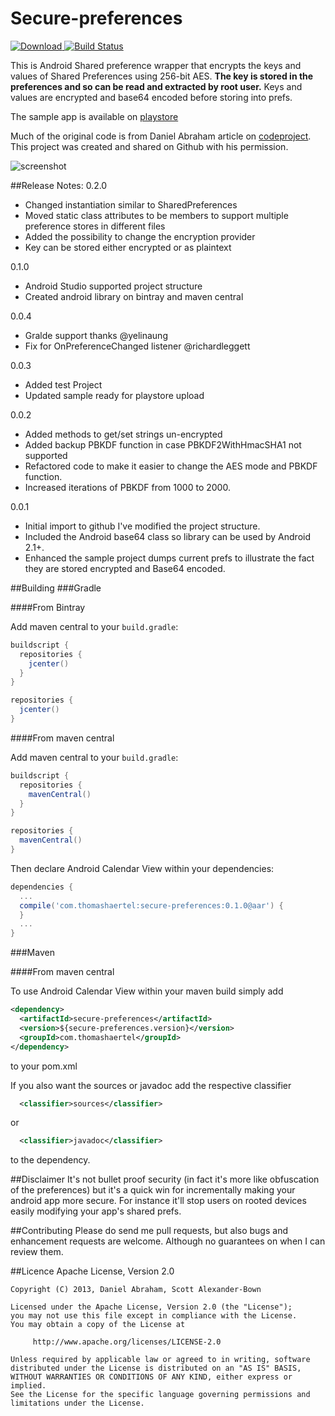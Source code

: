 Secure-preferences
==================

[![Download](https://api.bintray.com/packages/thomashaertel/maven/secure-preferences/images/download.svg) ](https://bintray.com/thomashaertel/maven/secure-preferences/_latestVersion)
[![Build Status](https://travis-ci.org/thomashaertel/secure-preferences.svg?branch=master)](https://travis-ci.org/thomashaertel/secure-preferences)

This is Android Shared preference wrapper that encrypts the keys and values of Shared Preferences using 256-bit AES. **The key is stored in the preferences and so can be read and extracted by root user.** Keys and values are encrypted and base64 encoded before storing into prefs.

The sample app is available on [playstore](https://play.google.com/store/apps/details?id=com.securepreferences.sample)

Much of the original code is from Daniel Abraham article on [codeproject](http://www.codeproject.com/Articles/549119/Encryption-Wrapper-for-Android-SharedPreferences). This project was created and shared on Github with his permission. 

![screenshot](https://raw.github.com/scottyab/secure-preferences/master/docs/images/ss_frame_secure_pref.png "Sample app Screenshot")
 

##Release Notes:
0.2.0
* Changed instantiation similar to SharedPreferences
* Moved static class attributes to be members to support multiple preference stores in different files
* Added the possibility to change the encryption provider
* Key can be stored either encrypted or as plaintext

0.1.0
* Android Studio supported project structure
* Created android library on bintray and maven central

0.0.4
* Gralde support thanks @yelinaung 
* Fix for OnPreferenceChanged listener @richardleggett 

0.0.3

* Added test Project
* Updated sample ready for playstore upload 

0.0.2

* Added methods to get/set strings un-encrypted 
* Added backup PBKDF function in case PBKDF2WithHmacSHA1 not supported
* Refactored code to make it easier to change the AES mode and PBKDF function. 
* Increased iterations of PBKDF from 1000 to 2000. 

0.0.1 

* Initial import to github I've modified the project structure.
* Included the Android base64 class so library can be used by Android 2.1+. 
* Enhanced the sample project dumps current prefs to illustrate the fact they are stored encrypted and Base64 encoded. 


##Building
###Gradle

####From Bintray

Add maven central to your `build.gradle`:

```groovy
buildscript {
  repositories {
    jcenter()
  }
}

repositories {
  jcenter()
}
```

####From maven central

Add maven central to your `build.gradle`:

```groovy
buildscript {
  repositories {
    mavenCentral()
  }
}

repositories {
  mavenCentral()
}
```

Then declare Android Calendar View within your dependencies:

```groovy
dependencies {
  ...
  compile('com.thomashaertel:secure-preferences:0.1.0@aar') {
  }
  ...
}
```

###Maven

####From maven central

To use Android Calendar View within your maven build simply add

```xml
<dependency>
  <artifactId>secure-preferences</artifactId>
  <version>${secure-preferences.version}</version>
  <groupId>com.thomashaertel</groupId>
</dependency>
```

to your pom.xml

If you also want the sources or javadoc add the respective classifier

```xml
  <classifier>sources</classifier>
```

or

```xml
  <classifier>javadoc</classifier>
```
to the dependency.


##Disclaimer
It's not bullet proof security (in fact it's more like obfuscation of the preferences) but it's a quick win for incrementally making your android app more secure. For instance it'll stop users on rooted devices easily modifying your app's shared prefs.


##Contributing
Please do send me pull requests, but also bugs and enhancement requests are welcome. Although no guarantees on when I can review them.  


##Licence
Apache License, Version 2.0



    Copyright (C) 2013, Daniel Abraham, Scott Alexander-Bown

    Licensed under the Apache License, Version 2.0 (the "License");
    you may not use this file except in compliance with the License.
    You may obtain a copy of the License at

         http://www.apache.org/licenses/LICENSE-2.0

    Unless required by applicable law or agreed to in writing, software
    distributed under the License is distributed on an "AS IS" BASIS,
    WITHOUT WARRANTIES OR CONDITIONS OF ANY KIND, either express or implied.
    See the License for the specific language governing permissions and
    limitations under the License.
